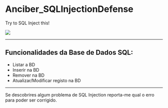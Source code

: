 # Anciber_SQLInjectionDefense
Try to SQL Inject this!

<img src="/readme_images/WebPage.png" />

---

## Funcionalidades da Base de Dados SQL:
* Listar a BD
* Inserir na BD
* Remover na BD
* Atualizar/Modificar registo na BD

---

Se descobrires algum problema de SQL Injection reporta-me qual o erro para poder ser corrigido.
